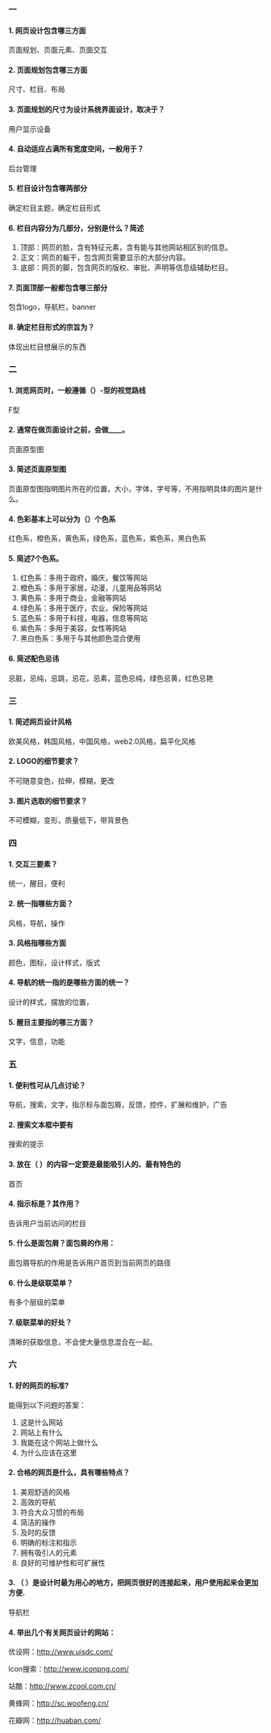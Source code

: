 ### 一
#### 1. 网页设计包含哪三方面
页面规划、页面元素、页面交互
#### 2. 页面规划包含哪三方面
尺寸、栏目、布局
#### 3. 页面规划的尺寸为设计系统界面设计，取决于？
用户显示设备
#### 4. 自动适应占满所有宽度空间，一般用于？
后台管理
#### 5. 栏目设计包含哪两部分
确定栏目主题，确定栏目形式
#### 6. 栏目内容分为几部分，分别是什么？简述
1. 顶部：网页的脸，含有特征元素，含有能与其他网站相区别的信息。
2. 正文：网页的躯干，包含网页需要显示的大部分内容。
3. 底部：网页的脚，包含网页的版权、审批、声明等信息级辅助栏目。
#### 7. 页面顶部一般都包含哪三部分
包含logo，导航栏，banner
#### 8. 确定栏目形式的宗旨为？
体现出栏目想展示的东西
### 二
#### 1. 浏览网页时，一般遵循（）-型的视觉路线
F型
#### 2. 通常在做页面设计之前，会做____。
页面原型图
#### 3. 简述页面原型图
页面原型图指明图片所在的位置，大小，字体，字号等，不用指明具体的图片是什么。
#### 4. 色彩基本上可以分为（）个色系
红色系，橙色系，黄色系，绿色系，蓝色系，紫色系，黑白色系
#### 5. 简述7个色系。
1. 红色系：多用于政府，婚庆，餐饮等网站
2. 橙色系：多用于家居，动漫，儿童用品等网站
3. 黄色系：多用于商业，金融等网站
4. 绿色系：多用于医疗，农业，保险等网站
5. 蓝色系：多用于科技，电器，信息等网站
6. 紫色系：多用于美容，女性等网站
7. 黑白色系：多用于与其他颜色混合使用
#### 6. 简述配色忌讳
忌脏，忌纯，忌跳，忌花，忌素，蓝色忌纯，绿色忌黄，红色忌艳
### 三 
#### 1. 简述网页设计风格
欧美风格，韩国风格，中国风格，web2.0风格，扁平化风格
#### 2. LOGO的细节要求？
不可随意变色，拉伸，模糊，更改
#### 3. 图片选取的细节要求？
不可模糊，变形，质量低下，带背景色
### 四
#### 1. 交互三要素？
统一，醒目，便利
#### 2. 统一指哪些方面？
风格，导航，操作
#### 3. 风格指哪些方面
颜色，图标，设计样式，版式
#### 4. 导航的统一指的是哪些方面的统一？
设计的样式，摆放的位置，
#### 5. 醒目主要指的哪三方面？
文字，信息，功能
### 五
#### 1. 便利性可从几点讨论？
导航，搜索，文字，指示标与面包屑，反馈，控件，扩展和维护，广告
#### 2. 搜索文本框中要有
搜索的提示
#### 3. 放在（ ）的内容一定要是最能吸引人的、最有特色的
首页
#### 4. 指示标是？其作用？
告诉用户当前访问的栏目
#### 5. 什么是面包屑？面包屑的作用：
面包屑导航的作用是告诉用户首页到当前网页的路径
#### 6. 什么是级联菜单？
有多个层级的菜单
#### 7. 级联菜单的好处？
清晰的获取信息，不会使大量信息混合在一起。
### 六
#### 1. 好的网页的标准?
能得到以下问题的答案：
1. 这是什么网站
2. 网站上有什么
3. 我能在这个网站上做什么
4. 为什么应该在这里
#### 2. 合格的网页是什么，具有哪些特点？
1. 美观舒适的风格
2. 高效的导航
3. 符合大众习惯的布局
4. 简洁的操作
5. 及时的反馈
6. 明确的标注和指示
7. 拥有吸引人的元素
8. 良好的可维护性和可扩展性
#### 3. （ ）是设计时最为用心的地方，把网页很好的连接起来，用户使用起来会更加方便.
导航栏
#### 4. 举出几个有关网页设计的网站：
优设网：http://www.uisdc.com/

lcon搜索：http://www.iconpng.com/

站酷：http://www.zcool.com.cn/

黄蜂网：http://sc.woofeng.cn/

花瓣网：http://huaban.com/
